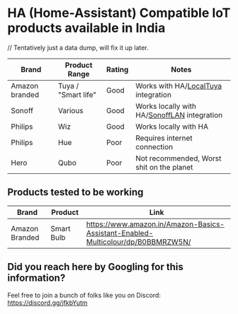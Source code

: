 # HA (Home-Assistant) Compatible IoT products available in India

// Tentatively just a data dump, will fix it up later.

| Brand          | Product Range       | Rating | Notes                                         |
| -------------- | ------------------- | ------ | --------------------------------------------- |
| Amazon branded | Tuya / "Smart life" | Good   | Works with HA/[LocalTuya] integration         |
| Sonoff         | Various             | Good   | Works locally with HA/[SonoffLAN] integration |
| Philips        | Wiz                 | Good   | Works locally with HA                         |
| Philips        | Hue                 | Poor   | Requires internet connection                  |
| Hero           | Qubo                | Poor   | Not recommended, Worst shit on the planet     |

[localtuya]: https://github.com/rospogrigio/localtuya
[SonoffLAN]: https://github.com/AlexxIT/SonoffLAN 

## Products tested to be working

| Brand          | Product    | Link                                                                                   |
|----------------|------------|----------------------------------------------------------------------------------------|
| Amazon Branded | Smart Bulb | https://www.amazon.in/Amazon-Basics-Assistant-Enabled-Multicolour/dp/B0BBMRZW5N/       |


## Did you reach here by Googling for this information? 

Feel free to join a bunch of folks like you on Discord: https://discord.gg/jfkbYutm
